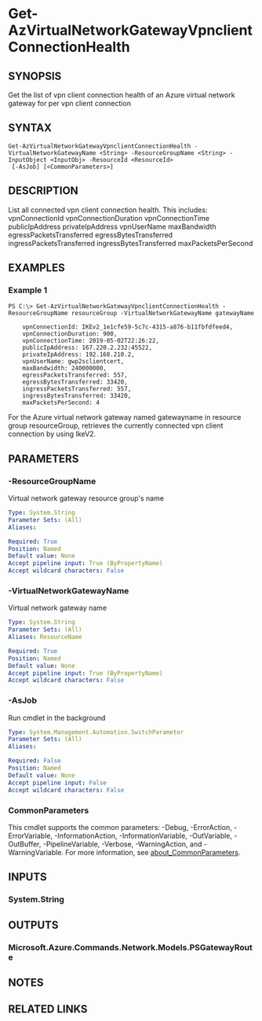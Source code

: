 ﻿---
external help file: Microsoft.Azure.PowerShell.Cmdlets.Network.dll-Help.xml
Module Name: Az.Network
online version: https://docs.microsoft.com/en-us/powershell/module/az.network/get-azvirtualnetworkgatewayvpnclientconnectionhealth
schema: 2.0.0
---

# Get-AzVirtualNetworkGatewayVpnclientConnectionHealth

## SYNOPSIS
Get the list of vpn client connection health of an Azure virtual network gateway for per vpn client connection

## SYNTAX

```
Get-AzVirtualNetworkGatewayVpnclientConnectionHealth -VirtualNetworkGatewayName <String> -ResourceGroupName <String> -InputObject <InputObj> -ResourceId <ResourceId>
 [-AsJob] [<CommonParameters>]
```

## DESCRIPTION
List  all connected vpn client connection health. This includes:
vpnConnectionId
vpnConnectionDuration
vpnConnectionTime
publicIpAddress
privateIpAddress
vpnUserName
maxBandwidth
egressPacketsTransferred
egressBytesTransferred
ingressPacketsTransferred
ingressBytesTransferred
maxPacketsPerSecond

## EXAMPLES

### Example 1
```
PS C:\> Get-AzVirtualNetworkGatewayVpnclientConnectionHealth -ResourceGroupName resourceGroup -VirtualNetworkGatewayName gatewayName

	vpnConnectionId: IKEv2_1e1cfe59-5c7c-4315-a876-b11fbfdfeed4,
	vpnConnectionDuration: 900,
	vpnConnectionTime: 2019-05-02T22:26:22,
	publicIpAddress: 167.220.2.232:45522,
	privateIpAddress: 192.168.210.2,
	vpnUserName: gwp2sclientcert,
	maxBandwidth: 240000000,
	egressPacketsTransferred: 557,
	egressBytesTransferred: 33420,
	ingressPacketsTransferred: 557,
	ingressBytesTransferred: 33420,
	maxPacketsPerSecond: 4
```

For the Azure virtual network gateway named gatewayname in resource group resourceGroup, retrieves the currently connected vpn client connection by using IkeV2. 

## PARAMETERS

### -ResourceGroupName
Virtual network gateway resource group's name

```yaml
Type: System.String
Parameter Sets: (All)
Aliases:

Required: True
Position: Named
Default value: None
Accept pipeline input: True (ByPropertyName)
Accept wildcard characters: False
```

### -VirtualNetworkGatewayName
Virtual network gateway name

```yaml
Type: System.String
Parameter Sets: (All)
Aliases: ResourceName

Required: True
Position: Named
Default value: None
Accept pipeline input: True (ByPropertyName)
Accept wildcard characters: False
```
### -AsJob
Run cmdlet in the background

```yaml
Type: System.Management.Automation.SwitchParameter
Parameter Sets: (All)
Aliases:

Required: False
Position: Named
Default value: None
Accept pipeline input: False
Accept wildcard characters: False
```

### CommonParameters
This cmdlet supports the common parameters: -Debug, -ErrorAction, -ErrorVariable, -InformationAction, -InformationVariable, -OutVariable, -OutBuffer, -PipelineVariable, -Verbose, -WarningAction, and -WarningVariable. For more information, see [about_CommonParameters](http://go.microsoft.com/fwlink/?LinkID=113216).

## INPUTS

### System.String

## OUTPUTS

### Microsoft.Azure.Commands.Network.Models.PSGatewayRoute

## NOTES

## RELATED LINKS
